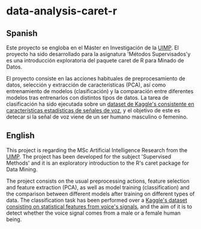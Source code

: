 # data-analysis-caret-r

## Spanish
Este proyecto se engloba en el Máster en Investigación de la [UIMP](http://www.uimp.es/). El proyecto ha sido desarrollado para la asignatura 'Métodos Supervisados'y es una introducción exploratoria del paquete caret de R para Minado de Datos.

El proyecto consiste en las acciones habituales de preprocesamiento de datos, selección y extracción de características (PCA), así como entrenamiento de modelos (clasificación) y la comparación entre diferentes modelos tras entrenarlos con distintos tipos de datos. La tarea de clasificación ha sido ejecutada sobre un [dataset de Kaggle's consistente en características estadísticas de señales de voz](https://www.kaggle.com/datasets/primaryobjects/voicegender), y el objetivo de este es detecar si la señal de voz viene de un ser humano masculino o femenino.

## English
This project is regarding the MSc Artificial Intelligence Research from the [UIMP](http://www.uimp.es/). The project has been developed for the subject 'Supervised Methods' and it is an exploratory introduction to the R's caret package for Data Mining.

The project consists on the usual preprocessing actions, feature selection and feature extraction (PCA), as well as model training (classification) and the comparison between different models after training on different types of data. The classification task has been performed over a [Kaggle's dataset consisting on statistical features from voice's signals](https://www.kaggle.com/datasets/primaryobjects/voicegender), and the aim of it is to detect whether the voice signal comes from a male or a female human being.